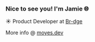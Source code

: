 ### Nice to see you! I'm Jamie 🌐

☀️ Product Developer at [Br-dge](https://br-dge.to/)

More info @ [moyes.dev](https://moyes.dev)
